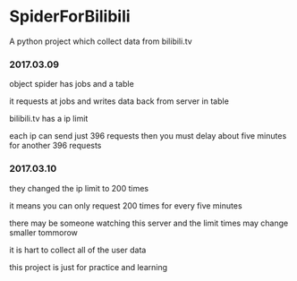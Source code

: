 # SpiderForBilibili
A python project which collect data from bilibili.tv




### 2017.03.09
> 
object spider has jobs and a table
> 
it requests at jobs and writes data back from server in table
> 
bilibili.tv has a ip limit
> 
each ip can send just 396 requests then you must delay about five minutes for another 396 requests

### 2017.03.10
>
they changed the ip limit to 200 times
>
it means you can only request 200 times for every five minutes
>
there may be someone watching this server and the limit times may change smaller tommorow
>
it is hart to collect all of the user data 
>
this project is just for practice and learning
 

